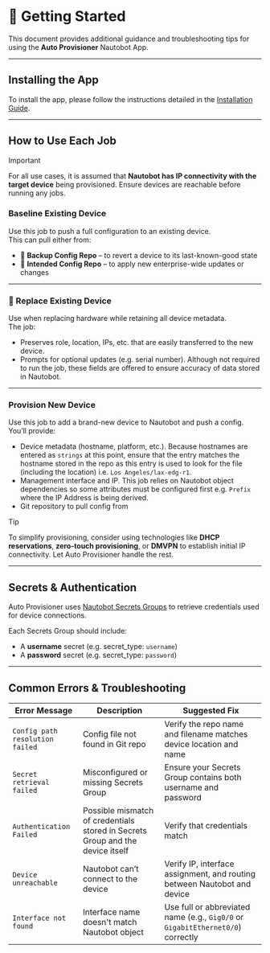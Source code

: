 # 🚀 Getting Started

This document provides additional guidance and troubleshooting tips for using the **Auto Provisioner** Nautobot App.

---

## Installing the App

To install the app, please follow the instructions detailed in the [Installation Guide](../admin/install.md).

---

## How to Use Each Job

> [!IMPORTANT]  
> For all use cases, it is assumed that **Nautobot has IP connectivity with the target device** being provisioned. Ensure devices are reachable before running any jobs.

### Baseline Existing Device

Use this job to push a full configuration to an existing device.  
This can pull either from:
- 🔹 **Backup Config Repo** – to revert a device to its last-known-good state
- 🔹 **Intended Config Repo** – to apply new enterprise-wide updates or changes

---

### 🔧 Replace Existing Device

Use when replacing hardware while retaining all device metadata.  
The job:
- Preserves role, location, IPs, etc. that are easily transferred to the new device. 
- Prompts for optional updates (e.g. serial number). Although not required to run the job, these fields are offered to ensure accuracy of data stored in Nautobot. 

---

### Provision New Device

Use this job to add a brand-new device to Nautobot and push a config.  
You’ll provide:
- Device metadata (hostname, platform, etc.). Because hostnames are entered as `strings` at this point, ensure that the entry matches the hostname stored in the repo as this entry is used to look for the file (including the location) i.e. `Los Angeles/lax-edg-r1`.
- Management interface and IP. This job relies on Nautobot object dependencies so some attributes must be configured first e.g. `Prefix` where the IP Address is being derived.
- Git repository to pull config from

> [!TIP]  
> To simplify provisioning, consider using technologies like **DHCP reservations**, **zero-touch provisioning**, or **DMVPN** to establish initial IP connectivity. Let Auto Provisioner handle the rest.

---

## Secrets & Authentication

Auto Provisioner uses [Nautobot Secrets Groups](https://docs.nautobot.com/projects/core/en/stable/models/extras/secretsgroup/) to retrieve credentials used for device connections.

Each Secrets Group should include:
- A **username** secret (e.g. secret_type: `username`)
- A **password** secret (e.g. secret_type: `password`)

---

## Common Errors & Troubleshooting

| Error Message | Description | Suggested Fix |
|---------------|-------------|----------------|
| `Config path resolution failed` | Config file not found in Git repo | Verify the repo name and filename matches device location and name |
| `Secret retrieval failed` | Misconfigured or missing Secrets Group | Ensure your Secrets Group contains both username and password |
| `Authentication Failed` | Possible mismatch of credentials stored in Secrets Group and the device itself | Verify that credentials match |
| `Device unreachable` | Nautobot can’t connect to the device | Verify IP, interface assignment, and routing between Nautobot and device |
| `Interface not found` | Interface name doesn't match Nautobot object | Use full or abbreviated name (e.g., `Gig0/0` or `GigabitEthernet0/0`) correctly |
